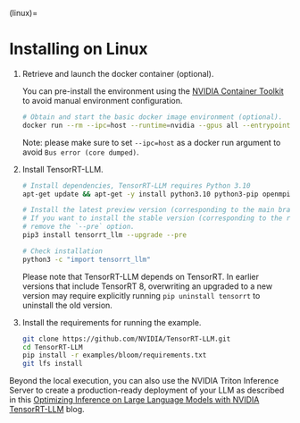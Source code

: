 (linux)=

# Installing on Linux

1. Retrieve and launch the docker container (optional).

    You can pre-install the environment using the [NVIDIA Container Toolkit](https://docs.nvidia.com/datacenter/cloud-native/container-toolkit) to avoid manual environment configuration.

    ```bash
    # Obtain and start the basic docker image environment (optional).
    docker run --rm --ipc=host --runtime=nvidia --gpus all --entrypoint /bin/bash -it nvidia/cuda:12.5.1-devel-ubuntu22.04
    ```
    Note: please make sure to set `--ipc=host` as a docker run argument to avoid `Bus error (core dumped)`.

2. Install TensorRT-LLM.

    ```bash
    # Install dependencies, TensorRT-LLM requires Python 3.10
    apt-get update && apt-get -y install python3.10 python3-pip openmpi-bin libopenmpi-dev git git-lfs

    # Install the latest preview version (corresponding to the main branch) of TensorRT-LLM.
    # If you want to install the stable version (corresponding to the release branch), please
    # remove the `--pre` option.
    pip3 install tensorrt_llm --upgrade --pre

    # Check installation
    python3 -c "import tensorrt_llm"
    ```

    Please note that TensorRT-LLM depends on TensorRT. In earlier versions that include TensorRT 8,
    overwriting an upgraded to a new version may require explicitly running `pip uninstall tensorrt`
    to uninstall the old version.

3. Install the requirements for running the example.

    ```bash
    git clone https://github.com/NVIDIA/TensorRT-LLM.git
    cd TensorRT-LLM
    pip install -r examples/bloom/requirements.txt
    git lfs install
    ```

Beyond the local execution, you can also use the NVIDIA Triton Inference Server to create a production-ready deployment of your LLM as described in this [Optimizing Inference on Large Language Models with NVIDIA TensorRT-LLM](https://developer.nvidia.com/blog/optimizing-inference-on-llms-with-tensorrt-llm-now-publicly-available/) blog.
